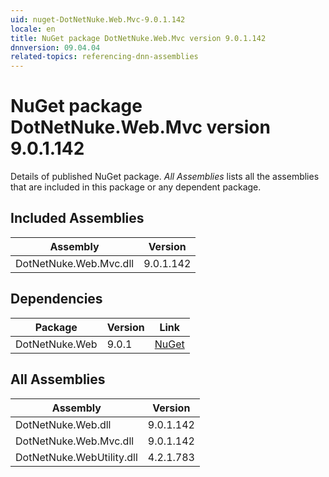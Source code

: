 ```yaml
---
uid: nuget-DotNetNuke.Web.Mvc-9.0.1.142
locale: en
title: NuGet package DotNetNuke.Web.Mvc version 9.0.1.142
dnnversion: 09.04.04
related-topics: referencing-dnn-assemblies
---
```


# NuGet package DotNetNuke.Web.Mvc version 9.0.1.142
Details of published NuGet package.
*All Assemblies* lists all the assemblies that are included in this package or any dependent package.

## Included Assemblies

|Assembly|Version|
|---|---|
|DotNetNuke.Web.Mvc.dll|9.0.1.142|

## Dependencies

|Package|Version|Link|
|---|---|---|
|DotNetNuke.Web|9.0.1|[NuGet](https://www.nuget.org/packages/DotNetNuke.Web/9.0.1)|

## All Assemblies

|Assembly|Version|
|---|---|
|DotNetNuke.Web.dll|9.0.1.142|
|DotNetNuke.Web.Mvc.dll|9.0.1.142|
|DotNetNuke.WebUtility.dll|4.2.1.783|

